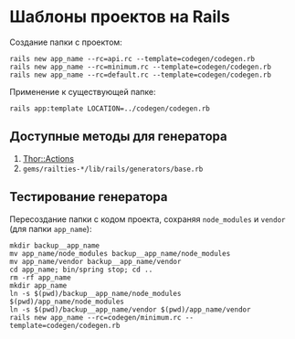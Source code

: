 # Шаблоны проектов на Rails

Создание папки с проектом:

    rails new app_name --rc=api.rc --template=codegen/codegen.rb
    rails new app_name --rc=minimum.rc --template=codegen/codegen.rb
    rails new app_name --rc=default.rc --template=codegen/codegen.rb

Применение к существующей папке:

    rails app:template LOCATION=../codegen/codegen.rb

## Доступные методы для генератора

1. [Thor::Actions](https://rdoc.info/github/erikhuda/thor/master/Thor/Actions)
2. `gems/railties-*/lib/rails/generators/base.rb`

## Тестирование генератора

Пересоздание папки с кодом проекта, сохраняя `node_modules` и `vendor`
(для папки `app_name`):

    mkdir backup__app_name
    mv app_name/node_modules backup__app_name/node_modules
    mv app_name/vendor backup__app_name/vendor
    cd app_name; bin/spring stop; cd ..
    rm -rf app_name
    mkdir app_name
    ln -s $(pwd)/backup__app_name/node_modules $(pwd)/app_name/node_modules
    ln -s $(pwd)/backup__app_name/vendor $(pwd)/app_name/vendor
    rails new app_name --rc=codegen/minimum.rc --template=codegen/codegen.rb
